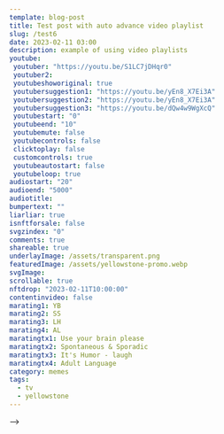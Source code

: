 ```yaml
---
template: blog-post
title: Test post with auto advance video playlist
slug: /test6
date: 2023-02-11 03:00
description: example of using video playlists
youtube:
 youtuber: "https://youtu.be/S1LC7jDHqr0"
 youtuber2: 
 youtubeshoworiginal: true
 youtubersuggestion1: "https://youtu.be/yEn8_X7Ei3A"
 youtubersuggestion2: "https://youtu.be/yEn8_X7Ei3A"
 youtubersuggestion3: "https://youtu.be/dQw4w9WgXcQ"
 youtubestart: "0"
 youtubeend: "10"
 youtubemute: false
 youtubecontrols: false
 clicktoplay: false
 customcontrols: true
 youtubeautostart: false
 youtubeloop: true
audiostart: "20"
audioend: "5000"
audiotitle: 
bumpertext: ""
liarliar: true
isnftforsale: false
svgzindex: "0"
comments: true
shareable: true
underlayImage: /assets/transparent.png
featuredImage: /assets/yellowstone-promo.webp
svgImage: 
scrollable: true
nftdrop: "2023-02-11T10:00:00"
contentinvideo: false
marating1: YB
marating2: SS
marating3: LH
marating4: AL
maratingtx1: Use your brain please
maratingtx2: Spontaneous & Sporadic
maratingtx3: It's Humor - laugh
maratingtx4: Adult Language
category: memes
tags:
  - tv
  - yellowstone
---
```

<div class="contentinside " style="">

</div> -->


<div class="contentbody" style="text-align:left !important; margin-top:0;">


</div>